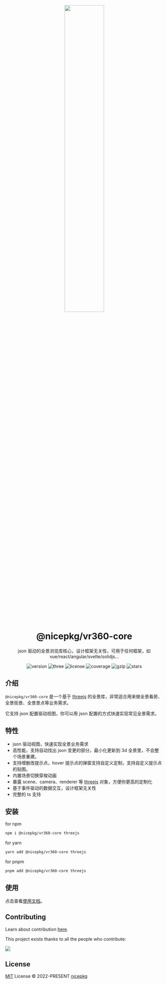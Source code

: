 <div align="center">
  <a href="https://vr360.nicepkg.cn/libs/vr360-core/">
    <img src="https://vr360.nicepkg.cn/images/logo-bg.png" width="50%">
  </a>
  <h1>@nicepkg/vr360-core</h1>
  <p>json 驱动的全景浏览库核心，设计框架无关性，可用于任何框架，如vue/react/angular/svelte/solidjs...</p>
  <p>
    <img src="https://img.shields.io/npm/v/@nicepkg/vr360-core?style=flat-square" alt="version">
    <img src="https://img.shields.io/npm/dependency-version/@nicepkg/vr360-core/peer/three" alt="three">
    <img src="https://img.shields.io/npm/l/@nicepkg/vr360-core.svg" alt="license">
    <img src="https://img.shields.io/codecov/c/github/nicepkg/vr360" alt="coverage">
    <img src="https://img.badgesize.io/https://unpkg.com/@nicepkg/vr360-core?compression=gzip&label=gzip" alt="gzip" />
    <img src="https://img.shields.io/github/stars/nicepkg/vr360?style=social" alt="stars">
  </p>
</div>

## 介绍

`@nicepkg/vr360-core` 是一个基于 [threejs](https://github.com/mrdoob/three.js/) 的全景库，非常适合用来做全景看房、全景街景、全景景点等业务需求。

它支持 json 配置驱动视图，你可以用 json 配置的方式快速实现常见全景需求。

## 特性

- json 驱动视图，快速实现全景业务需求
- 高性能，支持自动找出 json 变更的部分，最小化更新到 3d 全景里，不会整个场景重建。
- 支持增删改提示点，hover 提示点的弹窗支持自定义定制，支持自定义提示点的贴图。
- 内置场景切换穿梭动画
- 暴露 scene、camera、renderer 等 [threejs](https://github.com/mrdoob/three.js/) 对象，方便你更高的定制化
- 基于事件驱动的数据交互，设计框架无关性
- 完整的 ts 支持

## 安装

for npm

```bash
npm i @nicepkg/vr360-core threejs
```

for yarn

```bash
yarn add @nicepkg/vr360-core threejs
```

for pnpm

```bash
pnpm add @nicepkg/vr360-core threejs
```

## 使用

点击查看[使用文档](https://vr360.nicepkg.cn/libs/vr360-core/)。

## Contributing

Learn about contribution [here](https://github.com/nicepkg/vr360/blob/master/CONTRIBUTING.md).

This project exists thanks to all the people who contribute:

<a href="https://github.com/nicepkg/vr360/graphs/contributors">
  <img src="https://contrib.rocks/image?repo=nicepkg/vr360" />
</a>

## License

[MIT](https://github.com/nicepkg/vr360/blob/master/LICENSE) License © 2022-PRESENT [nicepkg](https://github.com/nicepkg)
